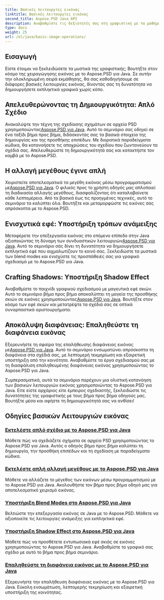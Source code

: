 ```yaml
---
title: Βασικές λειτουργίες εικόνας
linktitle: Βασικές λειτουργίες εικόνας
second_title: Aspose.PSD Java API
description: Αναβαθμίστε τις δεξιότητές σας στη γραφιστική με τα μαθήματα Aspose.PSD για Java. Μάθετε σχεδίαση, αλλαγή μεγέθους, λειτουργίες ανάμειξης και επαλήθευση διαφάνειας σε έναν οδηγό βήμα προς βήμα.
type: docs
weight: 25
url: /el/java/basic-image-operations/
---
```


## Εισαγωγή

Είστε έτοιμοι να ξεκλειδώσετε τα μυστικά της γραφιστικής; Βουτήξτε στον κόσμο της χειραγώγησης εικόνας με το Aspose.PSD για Java. Σε αυτήν την ολοκληρωμένη σειρά εκμάθησης, θα σας καθοδηγήσουμε σε διάφορες βασικές λειτουργίες εικόνας, δίνοντάς σας τη δυνατότητα να δημιουργήσετε εκπληκτικά γραφικά χωρίς κόπο.

## Απελευθερώνοντας τη Δημιουργικότητα: Απλό Σχέδιο

 Ανακαλύψτε την τέχνη της σχεδίασης σχημάτων σε αρχεία PSD χρησιμοποιώντας[Aspose.PSD για Java](./simple-drawing/). Αυτό το σεμινάριο σας οδηγεί σε ένα ταξίδι βήμα προς βήμα, διδάσκοντάς σας τα βασικά στοιχεία της δημιουργίας και της προσθήκης επιπέδων. Με διορατικά παραδείγματα κώδικα, θα κατανοήσετε τις αποχρώσεις του σχεδίου που ζωντανεύουν τα σχέδιά σας. Απελευθερώστε τη δημιουργικότητά σας και κατακτήστε τον καμβά με το Aspose.PSD.

## Η αλλαγή μεγέθους έγινε απλή

 Χειριστείτε αποτελεσματικά τα μεγέθη εικόνας μέσω προγραμματισμού με[Aspose.PSD για Java](./simple-resizing/). Ο φιλικός προς το χρήστη οδηγός μας απλοποιεί τη διαδικασία αλλαγής μεγέθους, διασφαλίζοντας ότι καταλαβαίνετε κάθε λεπτομέρεια. Από τα βασικά έως τις προηγμένες τεχνικές, αυτό το σεμινάριο τα καλύπτει όλα. Βουτήξτε και μεταμορφώστε τις εικόνες σας απρόσκοπτα με το Aspose.PSD.

## Ενισχυτικά εφέ: Υποστήριξη τρόπων ανάμειξης

 Μεταφέρετε την επεξεργασία εικόνας στο επόμενο επίπεδο στην Java αξιοποιώντας τη δύναμη των συνδυαστικών λειτουργιών[Aspose.PSD για Java](./support-blend-modes/). Αυτό το σεμινάριο σάς δίνει τη δυνατότητα να δημιουργήσετε εκπληκτικά εφέ που αιχμαλωτίζουν το κοινό σας. Ξεκλειδώστε τα μυστικά των blend modes και ενισχύστε τις προσπάθειές σας για γραφικό σχεδιασμό με το Aspose.PSD για Java.

## Crafting Shadows: Υποστήριξη Shadow Effect

 Αναβαθμίστε το παιχνίδι γραφικού σχεδιασμού με μαγευτικά εφέ σκιών. Αυτό το σεμινάριο βήμα προς βήμα αποκαλύπτει τη μαγεία της προσθήκης σκιών σε εικόνες χρησιμοποιώντας[Aspose.PSD για Java](./support-shadow-effect/). Βουτήξτε στον κόσμο των εφέ σκιών και μετατρέψτε τα σχέδιά σας σε οπτικά συναρπαστικά αριστουργήματα.

## Αποκάλυψη διαφάνειας: Επαληθεύστε τη διαφάνεια εικόνας

 Εξερευνήστε τη σφαίρα της επαλήθευσης διαφάνειας εικόνας με[Aspose.PSD για Java](./verify-image-transparency/). Αυτό το σεμινάριο ενσωματώνει απρόσκοπτα τη διαφάνεια στα σχέδιά σας, με λεπτομερή τεκμηρίωση και εξαιρετική υποστήριξη από την κοινότητα. Αναβαθμίστε τα έργα σχεδιασμού σας με τη διασφάλιση επαληθευμένης διαφάνειας εικόνας χρησιμοποιώντας το Aspose.PSD για Java.

Συμπερασματικά, αυτά τα σεμινάρια παρέχουν μια ολιστική κατανόηση των βασικών λειτουργιών εικόνας χρησιμοποιώντας το Aspose.PSD για Java. Είτε είστε αρχάριος είτε έμπειρος σχεδιαστής, ξεκλειδώστε τις δυνατότητες της γραφιστικής με τους βήμα προς βήμα οδηγούς μας. Βουτήξτε μέσα και αφήστε τη δημιουργικότητά σας να ανθίσει!
## Οδηγίες βασικών Λειτουργιών εικόνας
### [Εκτελέστε απλό σχέδιο με το Aspose.PSD για Java](./simple-drawing/)
Μάθετε πώς να σχεδιάζετε σχήματα σε αρχεία PSD χρησιμοποιώντας το Aspose.PSD για Java. Αυτός ο οδηγός βήμα προς βήμα καλύπτει τη δημιουργία, την προσθήκη επιπέδων και τη σχεδίαση με παραδείγματα κώδικα.
### [Εκτελέστε απλή αλλαγή μεγέθους με το Aspose.PSD για Java](./simple-resizing/)
Μάθετε να αλλάζετε το μέγεθος των εικόνων μέσω προγραμματισμού με το Aspose.PSD για Java. Ακολουθήστε τον βήμα προς βήμα οδηγό μας για αποτελεσματικό χειρισμό εικόνας.
### [Υποστήριξη Blend Modes στο Aspose.PSD για Java](./support-blend-modes/)
Βελτιώστε την επεξεργασία εικόνας σε Java με το Aspose.PSD. Μάθετε να αξιοποιείτε τις λειτουργίες ανάμειξης για εκπληκτικά εφέ.
### [Υποστήριξη Shadow Effect στο Aspose.PSD για Java](./support-shadow-effect/)
Μάθετε πώς να προσθέτετε εντυπωσιακά εφέ σκιάς σε εικόνες χρησιμοποιώντας το Aspose.PSD για Java. Αναβαθμίστε το γραφικό σας σχέδιο με αυτό το βήμα προς βήμα σεμινάριο.
### [Επαληθεύστε τη διαφάνεια εικόνας με το Aspose.PSD για Java](./verify-image-transparency/)
Εξερευνήστε την επαλήθευση διαφάνειας εικόνας με το Aspose.PSD για Java. Εύκολη ενσωμάτωση, λεπτομερής τεκμηρίωση και εξαιρετική υποστήριξη της κοινότητας.